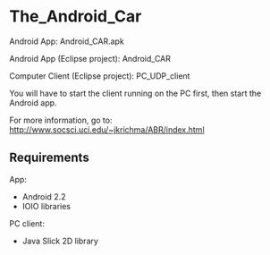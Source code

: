 The_Android_Car
===============

Android App:
Android_CAR.apk

Android App (Eclipse project):
Android_CAR

Computer Client (Eclipse project):
PC_UDP_client

You will have to start the client running on the PC first, then start the Android app.

For more information, go to:
http://www.socsci.uci.edu/~jkrichma/ABR/index.html


Requirements
------------

App:
- Android 2.2
- IOIO libraries

PC client:
- Java Slick 2D library

